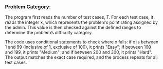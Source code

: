 ### Problem Category:

The program first reads the number of test cases, T. For each test case, it reads the integer x, which represents the problem’s point rating assigned by the admin. This value is then checked against the defined ranges to determine the problem’s difficulty category.

The code uses conditional statements to check where x falls: if x is between 1 and 99 (inclusive of 1, exclusive of 100), it prints "Easy"; if between 100 and 199, it prints "Medium"; and if between 200 and 300, it prints "Hard". The output matches the exact case required, and the process repeats for all test cases.
